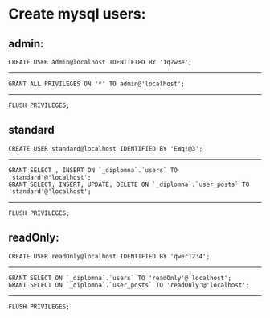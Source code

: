 # Create mysql users:

## admin:
    CREATE USER admin@localhost IDENTIFIED BY '1q2w3e';
***
    GRANT ALL PRIVILEGES ON '*' TO admin@'localhost';
***
    FLUSH PRIVILEGES;

## standard
    CREATE USER standard@localhost IDENTIFIED BY 'EWq!@3';

***
    GRANT SELECT , INSERT ON `_diplomna`.`users` TO 'standard'@'localhost';
    GRANT SELECT, INSERT, UPDATE, DELETE ON `_diplomna`.`user_posts` TO 'standard'@'localhost';

***
    FLUSH PRIVILEGES;

## readOnly:
    CREATE USER readOnly@localhost IDENTIFIED BY 'qwer1234';
***
    GRANT SELECT ON `_diplomna`.`users` TO 'readOnly'@'localhost';
    GRANT SELECT ON `_diplomna`.`user_posts` TO 'readOnly'@'localhost';
***
    FLUSH PRIVILEGES;